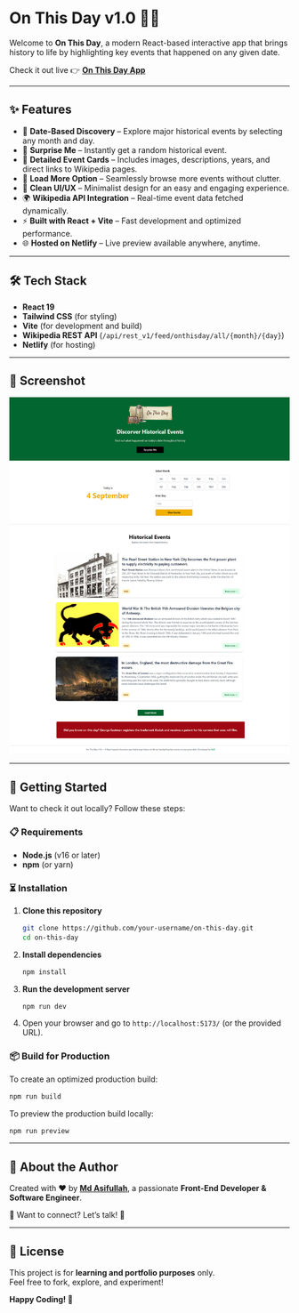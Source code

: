 # On This Day v1.0 📅✨

Welcome to **On This Day**, a modern React-based interactive app that brings history to life by highlighting key events that happened on any given date.

Check it out live 👉 **[On This Day App](https://your-live-link.netlify.app/)**

---

## ✨ Features

- 📅 **Date-Based Discovery** – Explore major historical events by selecting any month and day.
- 🎲 **Surprise Me** – Instantly get a random historical event.
- 📰 **Detailed Event Cards** – Includes images, descriptions, years, and direct links to Wikipedia pages.
- 📖 **Load More Option** – Seamlessly browse more events without clutter.
- 🎨 **Clean UI/UX** – Minimalist design for an easy and engaging experience.
- 🌍 **Wikipedia API Integration** – Real-time event data fetched dynamically.
- ⚡ **Built with React + Vite** – Fast development and optimized performance.
- 🌐 **Hosted on Netlify** – Live preview available anywhere, anytime.

---

## 🛠 Tech Stack

- **React 19**
- **Tailwind CSS** (for styling)
- **Vite** (for development and build)
- **Wikipedia REST API** (`/api/rest_v1/feed/onthisday/all/{month}/{day}`)
- **Netlify** (for hosting)

---

## 📸 Screenshot

![On This Day Screenshot](src/assets/screenshot.jpg)

---

## 🚀 Getting Started

Want to check it out locally? Follow these steps:

### 📋 Requirements

- **Node.js** (v16 or later)
- **npm** (or yarn)

### ⏳ Installation

1. **Clone this repository**

   ```sh
   git clone https://github.com/your-username/on-this-day.git
   cd on-this-day
   ```

2. **Install dependencies**

   ```sh
   npm install
   ```

3. **Run the development server**

   ```sh
   npm run dev
   ```

4. Open your browser and go to `http://localhost:5173/` (or the provided URL).

### 📦 Build for Production

To create an optimized production build:

```sh
npm run build
```

To preview the production build locally:

```sh
npm run preview
```

---

## 🎨 About the Author

Created with ❤️ by **[Md Asifullah](https://www.artisanasif.com/)**, a passionate **Front-End Developer & Software Engineer**.

💼 Want to connect? Let’s talk! 🚀

---

## 📜 License

This project is for **learning and portfolio purposes** only.  
Feel free to fork, explore, and experiment!

**Happy Coding! 🎉**
